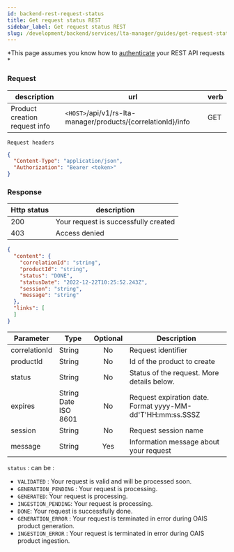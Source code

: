 ```yaml
---
id: backend-rest-request-status
title: Get request status REST
sidebar_label: Get request status REST
slug: /development/backend/services/lta-manager/guides/get-request-status-rest
---
```


*This page assumes you know how to [authenticate](/docs/development/backend/services/authentication/api-guides/retrieve-token-rest/) your REST API requests *

### Request 

| description | url | verb |
| ----------- | --- | ---- |
| Product creation request info | `<HOST>`/api/v1/rs-lta-manager/products/{correlationId}/info | GET |

`Request headers`
```json
{
  "Content-Type": "application/json",
  "Authorization": "Bearer <token>"
}
```

### Response

| Http status | description |
| ----------- | ------------ |
| 200         | Your request is successfully created |
| 403         | Access denied |

```json
{
  "content": {
    "correlationId": "string",
    "productId": "string",
    "status": "DONE",
    "statusDate": "2022-12-22T10:25:52.243Z",
    "session": "string",
    "message": "string"
  },
  "links": [
  ]
}
```

| Parameter | Type | Optional | Description |
| --------- | ---- | :--------: | ----------- |
| correlationId | String | No | Request identifier |
| productId | String | No | Id of the product to create |
| status | String | No | Status of the request. More details below.|
| expires | String Date ISO 8601| No |  Request expiration date. Format yyyy-MM-dd'T'HH:mm:ss.SSSZ |
| session | String | No | Request session name |
| message | String | Yes | Information message about your request |

 `status` : can be :
  - `VALIDATED` : Your request is valid and will be processed soon.
  - `GENERATION_PENDING` : Your request is processing.
  - `GENERATED`: Your request is processing.
  - `INGESTION_PENDING`: Your request is processing.
  - `DONE`: Your request is successfully done.
  - `GENERATION_ERROR` : Your request is terminated in error during OAIS product generation.
  - `INGESTION_ERROR` : Your request is terminated in error during OAIS product ingestion.
